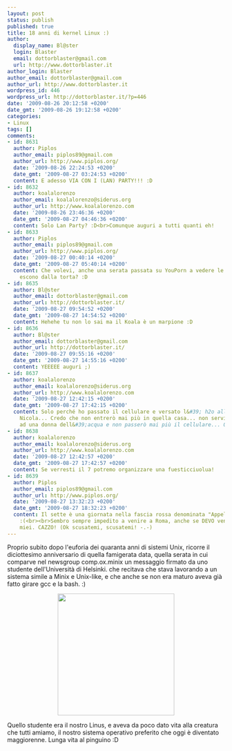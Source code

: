 ```yaml
---
layout: post
status: publish
published: true
title: 18 anni di kernel Linux :)
author:
  display_name: Bl@ster
  login: Blaster
  email: dottorblaster@gmail.com
  url: http://www.dottorblaster.it
author_login: Blaster
author_email: dottorblaster@gmail.com
author_url: http://www.dottorblaster.it
wordpress_id: 446
wordpress_url: http://dottorblaster.it/?p=446
date: '2009-08-26 20:12:58 +0200'
date_gmt: '2009-08-26 19:12:58 +0200'
categories:
- Linux
tags: []
comments:
- id: 8631
  author: Piplos
  author_email: piplos89@gmail.com
  author_url: http://www.piplos.org/
  date: '2009-08-26 22:24:53 +0200'
  date_gmt: '2009-08-27 03:24:53 +0200'
  content: E adesso VIA CON I (LAN) PARTY!!! :D
- id: 8632
  author: koalalorenzo
  author_email: koalalorenzo@siderus.org
  author_url: http://www.koalalorenzo.com
  date: '2009-08-26 23:46:36 +0200'
  date_gmt: '2009-08-27 04:46:36 +0200'
  content: Solo Lan Party? :D<br>Comunque auguri a tutti quanti eh!
- id: 8633
  author: Piplos
  author_email: piplos89@gmail.com
  author_url: http://www.piplos.org/
  date: '2009-08-27 00:40:14 +0200'
  date_gmt: '2009-08-27 05:40:14 +0200'
  content: Che volevi, anche una serata passata su YouPorn a vedere le donnine che
    escono dalla torta? :D
- id: 8635
  author: Bl@ster
  author_email: dottorblaster@gmail.com
  author_url: http://dottorblaster.it/
  date: '2009-08-27 09:54:52 +0200'
  date_gmt: '2009-08-27 14:54:52 +0200'
  content: Hehehe tu non lo sai ma il Koala è un marpione :D
- id: 8636
  author: Bl@ster
  author_email: dottorblaster@gmail.com
  author_url: http://dottorblaster.it/
  date: '2009-08-27 09:55:16 +0200'
  date_gmt: '2009-08-27 14:55:16 +0200'
  content: YEEEEE auguri ;)
- id: 8637
  author: koalalorenzo
  author_email: koalalorenzo@siderus.org
  author_url: http://www.koalalorenzo.com
  date: '2009-08-27 12:42:15 +0200'
  date_gmt: '2009-08-27 17:42:15 +0200'
  content: Solo perché ho passato il cellulare e versato l&#39; h2o alla sorella di
    Nicola... Credo che non entrerò mai più in quella casa... non servirò mai più
    ad una donna dell&#39;acqua e non passerò mai più il cellulare... O forse si...<br>:P
- id: 8638
  author: koalalorenzo
  author_email: koalalorenzo@siderus.org
  author_url: http://www.koalalorenzo.com
  date: '2009-08-27 12:42:57 +0200'
  date_gmt: '2009-08-27 17:42:57 +0200'
  content: Se verresti il 7 potremo organizzare una fuesticciuolua!
- id: 8639
  author: Piplos
  author_email: piplos89@gmail.com
  author_url: http://www.piplos.org/
  date: '2009-08-27 13:32:23 +0200'
  date_gmt: '2009-08-27 18:32:23 +0200'
  content: Il sette è una giornata nella fascia rossa denominata "Appelli esami".
    :(<br><br>Sembro sempre impedito a venire a Roma, anche se DEVO venire per servizi
    miei. CAZZO! (Ok scusatemi, scusatemi! -.-)
---
```

<p>Proprio subito dopo l'euforia dei quaranta anni di sistemi Unix, ricorre il diciottesimo anniversario di quella famigerata data, quella serata in cui comparve nel newsgroup comp.ox.minix un messaggio firmato da uno studente dell'Università di Helsinki. che recitava che stava lavorando a un sistema simile a Minix e Unix-like, e che anche se non era maturo aveva già fatto girare gcc e la bash. :)</p>
<p style="text-align: center;"><img class="alignnone" src="http://i28.tinypic.com/29uypu8.jpg" alt="" width="270" height="282" /></p>
<p style="text-align: left;">Quello studente era il nostro Linus, e aveva da poco dato vita alla creatura che tutti amiamo, il nostro sistema operativo preferito che oggi è diventato maggiorenne. Lunga vita al pinguino :D</p>
